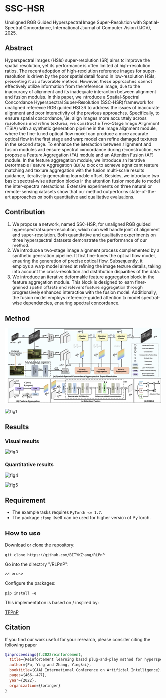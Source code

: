 # SSC-HSR
Unaligned RGB Guided Hyperspectral Image Super-Resolution with Spatial-Spectral Concordance, International Journal of Computer Vision (IJCV), 2025. 

## Abstract

Hyperspectral images (HSIs) super-resolution (SR) aims to improve the spatial resolution, yet its performance is often limited at high-resolution ratios. The recent adoption of high-resolution reference images for super-resolution is driven by the poor spatial detail found in low-resolution HSIs, presenting it as a favorable method. However, these approaches cannot effectively utilize information from the reference image, due to the inaccuracy of alignment and its inadequate interaction between alignment and fusion modules. In this paper, we introduce a Spatial-Spectral Concordance Hyperspectral Super-Resolution (SSC-HSR) framework for unaligned reference RGB guided HSI SR to address the issues of inaccurate alignment and poor interactivity of the previous approaches. Specifically, to ensure spatial concordance, \ie, align images more accurately across resolutions and refine textures, we construct a Two-Stage Image Alignment (TSIA) with a synthetic generation pipeline in the image alignment module, where the fine-tuned optical flow model can produce a more accurate optical flow in the first stage and warp model can refine damaged textures in the second stage. To enhance the interaction between alignment and fusion modules and ensure spectral concordance during reconstruction, we propose a Feature Aggregation (FA) module and an Attention Fusion (AF) module. In the feature aggregation module, we introduce an Iterative Deformable Feature Aggregation (IDFA) block to achieve significant feature matching and texture aggregation with the fusion multi-scale results guidance, iteratively generating learnable offset. Besides, we introduce two basic spectral-wise attention blocks in the attention fusion module to model the inter-spectra interactions.
Extensive experiments on three natural or remote-sensing datasets show that our method outperforms state-of-the-art approaches on both quantitative and qualitative evaluations.

## Contribution

1. We propose a network, named SSC-HSR, for unaligned RGB guided hyperspectral super-resolution, which can well handle joint of alignment and super-resolution. Both quantitative and qualitative experiments on three hyperspectral datasets demonstrate the performance of our method.
2. We introduce a two-stage image alignment process complemented by a synthetic generation pipeline. It first fine-tunes the optical flow model, ensuring the generation of precise optical flow. Subsequently, it employs a warp model aimed at refining the image texture details, taking into account the cross-resolution and distribution disparities of the data.
3. We introduce an iterative deformable feature aggregation block in the feature aggregation module. This block is designed to learn finer-grained spatial offsets and relevant feature aggregation through progressively enhanced interaction with the fusion model. Additionally, the fusion model employs reference-guided attention to model spectral-wise dependencies, ensuring spectral concordance.

## Method

![fig1](images/framework.png)

![fig1](images/RLPnP.png)

## Results

### Visual results

![fig3](images/visual.png)

### Quantitative results

![fig4](images/res1.png)

![fig5](images/res2.png)

## Requirement

- The example tasks requires `PyTorch <= 1.7`.
- The package `tfpnp` itself can be used for higher version of PyTorch.

## How to use
Download or clone the repository:

`git clone https://github.com/BITYKZhang/RLPnP`

Go into the directory "/RLPnP":

`cd RLPnP`

Configure the packages:

`pip install -e`

This implementation is based on / inspired by:

<a href="https://github.com/Vandermode/TFPnP">TFPnP</a>


## Citation

If you find our work useful for your research, please consider citing the following paper

```bibtex
@inproceedings{fu2022reinforcement,
  title={Reinforcement learning based plug-and-play method for hyperspectral image reconstruction},
  author={Fu, Ying and Zhang, Yingkai},
  booktitle={CAAI International Conference on Artificial Intelligence},
  pages={466--477},
  year={2022},
  organization={Springer}
}
```
